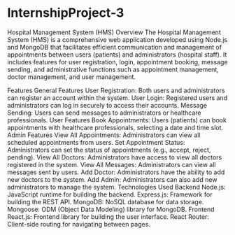 # InternshipProject-3

Hospital Management System (HMS)
Overview
The Hospital Management System (HMS) is a comprehensive web application developed using Node.js and MongoDB that facilitates efficient communication and management of appointments between users (patients) and administrators (hospital staff). It includes features for user registration, login, appointment booking, message sending, and administrative functions such as appointment management, doctor management, and user management.

Features
General Features
User Registration: Both users and administrators can register an account within the system.
User Login: Registered users and administrators can log in securely to access their accounts.
Message Sending: Users can send messages to administrators or healthcare professionals.
User Features
Book Appointments: Users (patients) can book appointments with healthcare professionals, selecting a date and time slot.
Admin Features
View All Appointments: Administrators can view all scheduled appointments from users.
Set Appointment Status: Administrators can set the status of appointments (e.g., accept, reject, pending).
View All Doctors: Administrators have access to view all doctors registered in the system.
View All Messages: Administrators can view all messages sent by users.
Add Doctor: Administrators have the ability to add new doctors to the system.
Add Admin: Administrators can also add new administrators to manage the system.
Technologies Used
Backend
Node.js: JavaScript runtime for building the backend.
Express.js: Framework for building the REST API.
MongoDB: NoSQL database for data storage.
Mongoose: ODM (Object Data Modeling) library for MongoDB.
Frontend
React.js: Frontend library for building the user interface.
React Router: Client-side routing for navigating between pages.
